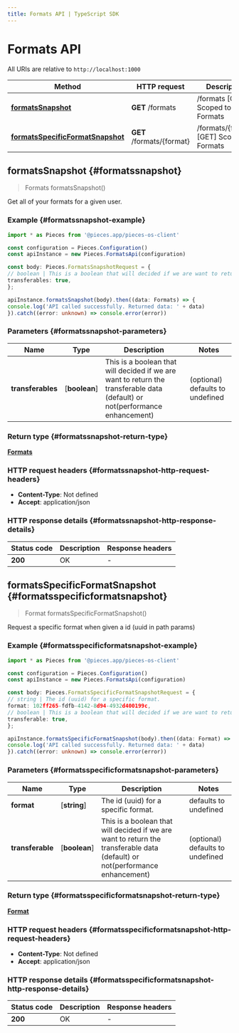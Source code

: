 ```yaml
---
title: Formats API | TypeScript SDK
---
```


# Formats API

All URIs are relative to `http://localhost:1000`

Method | HTTP request | Description
------------- | ------------- | -------------
[**formatsSnapshot**](FormatsApi#formatssnapshot) | **GET** /formats | /formats [GET] Scoped to Formats
[**formatsSpecificFormatSnapshot**](FormatsApi#formatsspecificformatsnapshot) | **GET** /formats/\{format\} | /formats/\{format\} [GET] Scoped to Formats


## **formatsSnapshot** {#formatssnapshot}
> Formats formatsSnapshot()

Get all of your formats for a given user.

### Example {#formatssnapshot-example}

```typescript
import * as Pieces from '@pieces.app/pieces-os-client'

const configuration = Pieces.Configuration()
const apiInstance = new Pieces.FormatsApi(configuration)

const body: Pieces.FormatsSnapshotRequest = {
// boolean | This is a boolean that will decided if we are want to return the transferable data (default) or not(performance enhancement) (optional)
transferables: true,
};

apiInstance.formatsSnapshot(body).then((data: Formats) => {
console.log('API called successfully. Returned data: ' + data)
}).catch((error: unknown) => console.error(error))
```

### Parameters {#formatssnapshot-parameters}


Name | Type | Description  | Notes
------------- | ------------- | ------------- | -------------
 **transferables** | [**boolean**] | This is a boolean that will decided if we are want to return the transferable data (default) or not(performance enhancement) | (optional) defaults to undefined


### Return type {#formatssnapshot-return-type}

[**Formats**](../models/Formats)

### HTTP request headers {#formatssnapshot-http-request-headers}

- **Content-Type**: Not defined
- **Accept**: application/json


### HTTP response details {#formatssnapshot-http-response-details}
| Status code | Description | Response headers
|-------------|-------------|------------------
**200** | OK |  -  |

## **formatsSpecificFormatSnapshot** {#formatsspecificformatsnapshot}
> Format formatsSpecificFormatSnapshot()

Request a specific format when given a id (uuid in path params)

### Example {#formatsspecificformatsnapshot-example}

```typescript
import * as Pieces from '@pieces.app/pieces-os-client'

const configuration = Pieces.Configuration()
const apiInstance = new Pieces.FormatsApi(configuration)

const body: Pieces.FormatsSpecificFormatSnapshotRequest = {
// string | The id (uuid) for a specific format.
format: 102ff265-fdfb-4142-8d94-4932d400199c,
// boolean | This is a boolean that will decided if we are want to return the transferable data (default) or not(performance enhancement) (optional)
transferable: true,
};

apiInstance.formatsSpecificFormatSnapshot(body).then((data: Format) => {
console.log('API called successfully. Returned data: ' + data)
}).catch((error: unknown) => console.error(error))
```

### Parameters {#formatsspecificformatsnapshot-parameters}


Name | Type | Description  | Notes
------------- | ------------- | ------------- | -------------
 **format** | [**string**] | The id (uuid) for a specific format. | defaults to undefined
 **transferable** | [**boolean**] | This is a boolean that will decided if we are want to return the transferable data (default) or not(performance enhancement) | (optional) defaults to undefined


### Return type {#formatsspecificformatsnapshot-return-type}

[**Format**](../models/Format)

### HTTP request headers {#formatsspecificformatsnapshot-http-request-headers}

- **Content-Type**: Not defined
- **Accept**: application/json


### HTTP response details {#formatsspecificformatsnapshot-http-response-details}
| Status code | Description | Response headers
|-------------|-------------|------------------
**200** | OK |  -  |


